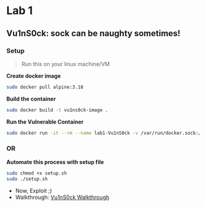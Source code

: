 # Lab 1
## Vu1nS0ck: sock can be naughty sometimes!

### Setup 
> Run this on your linux machine/VM

**Create docker image**
```bash
sudo docker pull alpine:3.18
```

**Build the container**
```bash
sudo docker build -t vu1ns0ck-image .
```

**Run the Vulnerable Container**
```bash
sudo docker run -it --rm --name lab1-Vu1nS0ck -v /var/run/docker.sock:/var/run/docker.sock --user root vu1ns0ck-image bash
```
### OR
**Automate this process with setup file**
```bash
sudo chmod +x setup.sh
sudo ./setup.sh
```

- Now, Exploit ;)
- Walkthrough: [Vu1nS0ck Walkthrough](#)